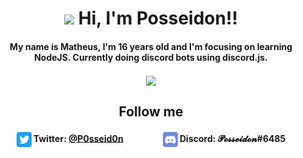 

<h1 align="center"><img src="https://media.giphy.com/media/hvRJCLFzcasrR4ia7z/giphy.gif" width="32px"> Hi, I'm Posseidon!!</h1>

<h4 align="center" >My name is Matheus, I'm 16 years old and I'm focusing on learning NodeJS. Currently doing discord bots using discord.js.</h4>

<p align="center">  
  <a href="https://github.com/anuraghazra/github-readme-stats">
    <img align="center" src="https://github-readme-stats.vercel.app/api/top-langs/?username=anuraghazra&layout=compact" />
  </a>
</p>

<h2 align="center" >Follow me</h2>
<h4 align="center" > 
  <img align="center" width="24px" src="Twitter_Icon.svg"> Twitter: <b><a href="https://twitter.com/P0sseid0n">@P0sseid0n</a></b>
  &nbsp;&nbsp;&nbsp;&nbsp;&nbsp;&nbsp;&nbsp;&nbsp;&nbsp;&nbsp;&nbsp;&nbsp;&nbsp;&nbsp;&nbsp;&nbsp;&nbsp;
  <img align="center" width="24px" src="Discord_Icon.svg"> Discord: 𝓟𝓸𝓼𝓼𝓮𝓲𝓭𝓸𝓷<b>#6485</b>
</h4>



